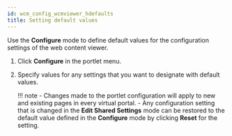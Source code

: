 ```yaml
---
id: wcm_config_wcmviewer_hdefaults
title: Setting default values
---
```





Use the **Configure** mode to define default values for the configuration settings of the web content viewer.

1. Click **Configure** in the portlet menu.

2. Specify values for any settings that you want to designate with default values.

    !!! note
        - Changes made to the portlet configuration will apply to new and existing pages in every virtual portal.
        - Any configuration setting that is changed in the **Edit Shared Settings** mode can be restored to the default value defined in the **Configure** mode by clicking **Reset** for the setting.